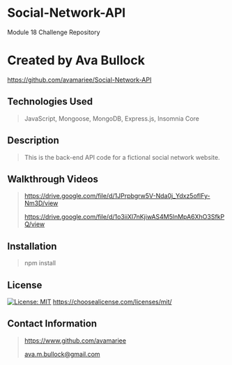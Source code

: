 # Social-Network-API
Module 18 Challenge Repository

# Created by Ava Bullock

https://github.com/avamariee/Social-Network-API


## Technologies Used
> JavaScript, Mongoose, MongoDB, Express.js, Insomnia Core
>


## Description 
> This is the back-end API code for a fictional social network website.
>

## Walkthrough Videos
> https://drive.google.com/file/d/1JPrpbgrw5V-Nda0j_Ydxz5oflFy-Nm3D/view
>
> https://drive.google.com/file/d/1o3iiXl7nKjiwAS4M5lnMpA6XhO3SfkPQ/view
>


## Installation
> npm install



## License 
[![License: MIT](https://img.shields.io/badge/License-MIT-yellow.svg)](https://opensource.org/licenses/MIT)
https://choosealicense.com/licenses/mit/


## Contact Information
> https://www.github.com/avamariee
>
> ava.m.bullock@gmail.com